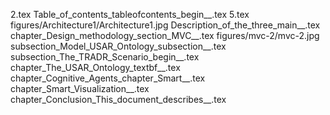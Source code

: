 2.tex
Table_of_contents_tableofcontents_begin__.tex
5.tex
figures/Architecture1/Architecture1.jpg
Description_of_the_three_main__.tex
chapter_Design_methodology_section_MVC__.tex
figures/mvc-2/mvc-2.jpg
subsection_Model_USAR_Ontology_subsection__.tex
subsection_The_TRADR_Scenario_begin__.tex
chapter_The_USAR_Ontology_textbf__.tex
chapter_Cognitive_Agents_chapter_Smart__.tex
chapter_Smart_Visualization__.tex
chapter_Conclusion_This_document_describes__.tex